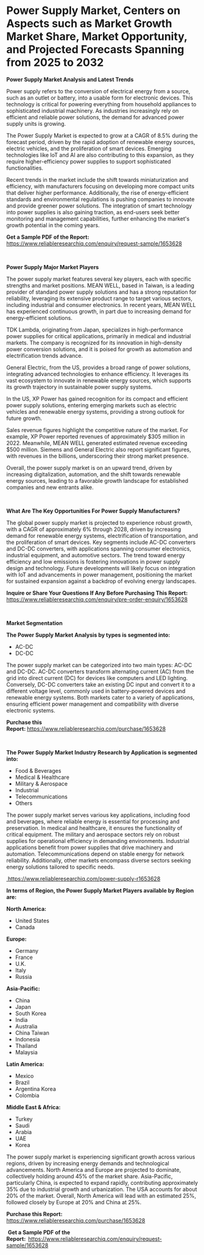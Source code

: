<p><h1>Power Supply Market, Centers on Aspects such as Market Growth Market Share, Market Opportunity, and Projected Forecasts Spanning from 2025 to 2032</h1></p><p><strong>Power Supply Market Analysis and Latest Trends</strong></p>
<p><p>Power supply refers to the conversion of electrical energy from a source, such as an outlet or battery, into a usable form for electronic devices. This technology is critical for powering everything from household appliances to sophisticated industrial machinery. As industries increasingly rely on efficient and reliable power solutions, the demand for advanced power supply units is growing.</p><p>The Power Supply Market is expected to grow at a CAGR of 8.5% during the forecast period, driven by the rapid adoption of renewable energy sources, electric vehicles, and the proliferation of smart devices. Emerging technologies like IoT and AI are also contributing to this expansion, as they require higher-efficiency power supplies to support sophisticated functionalities.</p><p>Recent trends in the market include the shift towards miniaturization and efficiency, with manufacturers focusing on developing more compact units that deliver higher performance. Additionally, the rise of energy-efficient standards and environmental regulations is pushing companies to innovate and provide greener power solutions. The integration of smart technology into power supplies is also gaining traction, as end-users seek better monitoring and management capabilities, further enhancing the market's growth potential in the coming years.</p></p>
<p><strong>Get a Sample PDF of the Report:&nbsp;</strong> <a href="https://www.reliableresearchiq.com/enquiry/request-sample/1653628?utm_campaign=3195&utm_medium=2&utm_source=Github&utm_content=ia&utm_term=16042025&utm_id=power-supply">https://www.reliableresearchiq.com/enquiry/request-sample/1653628</a></p>
<p>&nbsp;</p>
<p><strong>Power Supply Major Market Players</strong></p>
<p><p>The power supply market features several key players, each with specific strengths and market positions. MEAN WELL, based in Taiwan, is a leading provider of standard power supply solutions and has a strong reputation for reliability, leveraging its extensive product range to target various sectors, including industrial and consumer electronics. In recent years, MEAN WELL has experienced continuous growth, in part due to increasing demand for energy-efficient solutions.</p><p>TDK Lambda, originating from Japan, specializes in high-performance power supplies for critical applications, primarily in medical and industrial markets. The company is recognized for its innovation in high-density power conversion solutions, and it is poised for growth as automation and electrification trends advance.</p><p>General Electric, from the US, provides a broad range of power solutions, integrating advanced technologies to enhance efficiency. It leverages its vast ecosystem to innovate in renewable energy sources, which supports its growth trajectory in sustainable power supply systems.</p><p>In the US, XP Power has gained recognition for its compact and efficient power supply solutions, entering emerging markets such as electric vehicles and renewable energy systems, providing a strong outlook for future growth.</p><p>Sales revenue figures highlight the competitive nature of the market. For example, XP Power reported revenues of approximately $305 million in 2022. Meanwhile, MEAN WELL generated estimated revenue exceeding $500 million. Siemens and General Electric also report significant figures, with revenues in the billions, underscoring their strong market presence.</p><p>Overall, the power supply market is on an upward trend, driven by increasing digitalization, automation, and the shift towards renewable energy sources, leading to a favorable growth landscape for established companies and new entrants alike.</p></p>
<p>&nbsp;</p>
<p><strong>What Are The Key Opportunities For Power Supply Manufacturers?</strong></p>
<p><p>The global power supply market is projected to experience robust growth, with a CAGR of approximately 6% through 2028, driven by increasing demand for renewable energy systems, electrification of transportation, and the proliferation of smart devices. Key segments include AC-DC converters and DC-DC converters, with applications spanning consumer electronics, industrial equipment, and automotive sectors. The trend toward energy efficiency and low emissions is fostering innovations in power supply design and technology. Future developments will likely focus on integration with IoT and advancements in power management, positioning the market for sustained expansion against a backdrop of evolving energy landscapes.</p></p>
<p><strong>Inquire or Share Your Questions If Any Before Purchasing This Report:</strong> <a href="https://www.reliableresearchiq.com/enquiry/pre-order-enquiry/1653628?utm_campaign=3195&utm_medium=2&utm_source=Github&utm_content=ia&utm_term=16042025&utm_id=power-supply">https://www.reliableresearchiq.com/enquiry/pre-order-enquiry/1653628</a></p>
<p>&nbsp;</p>
<p><strong>Market Segmentation</strong></p>
<p><strong>The Power Supply Market Analysis by types is segmented into:</strong></p>
<p><ul><li>AC-DC</li><li>DC-DC</li></ul></p>
<p><p>The power supply market can be categorized into two main types: AC-DC and DC-DC. AC-DC converters transform alternating current (AC) from the grid into direct current (DC) for devices like computers and LED lighting. Conversely, DC-DC converters take an existing DC input and convert it to a different voltage level, commonly used in battery-powered devices and renewable energy systems. Both markets cater to a variety of applications, ensuring efficient power management and compatibility with diverse electronic systems.</p></p>
<p><strong>Purchase this Report:&nbsp;</strong><a href="https://www.reliableresearchiq.com/purchase/1653628?utm_campaign=3195&utm_medium=2&utm_source=Github&utm_content=ia&utm_term=16042025&utm_id=power-supply">https://www.reliableresearchiq.com/purchase/1653628</a></p>
<p>&nbsp;</p>
<p><strong>The Power Supply Market Industry Research by Application is segmented into:</strong></p>
<p><ul><li>Food & Beverages</li><li>Medical & Healthcare</li><li>Military & Aerospace</li><li>Industrial</li><li>Telecommunications</li><li>Others</li></ul></p>
<p><p>The power supply market serves various key applications, including food and beverages, where reliable energy is essential for processing and preservation. In medical and healthcare, it ensures the functionality of critical equipment. The military and aerospace sectors rely on robust supplies for operational efficiency in demanding environments. Industrial applications benefit from power supplies that drive machinery and automation. Telecommunications depend on stable energy for network reliability. Additionally, other markets encompass diverse sectors seeking energy solutions tailored to specific needs.</p></p>
<p><a href="https://www.reliableresearchiq.com/power-supply-r1653628?utm_campaign=3195&utm_medium=2&utm_source=Github&utm_content=ia&utm_term=16042025&utm_id=power-supply">&nbsp;https://www.reliableresearchiq.com/power-supply-r1653628</a></p>
<p><strong>In terms of Region, the Power Supply Market Players available by Region are:</strong></p>
<p>
    <p> <strong> North America: </strong>
        <ul>
            <li>United States</li>
            <li>Canada</li>
        </ul>
        </p> 
    <p> <strong> Europe: </strong>
        <ul>
            <li>Germany</li>
            <li>France</li>
            <li>U.K.</li>
            <li>Italy</li>
            <li>Russia</li>
        </ul>
        </p> 
    <p> <strong> Asia-Pacific: </strong>
        <ul>
            <li>China</li>
            <li>Japan</li>
            <li>South Korea</li>
            <li>India</li>
            <li>Australia</li>
            <li>China Taiwan</li>
            <li>Indonesia</li>
            <li>Thailand</li>
            <li>Malaysia</li>
        </ul>
        </p> 
    <p> <strong> Latin America: </strong>
        <ul>
            <li>Mexico</li>
            <li>Brazil</li>
            <li>Argentina Korea</li>
            <li>Colombia</li>
        </ul>
        </p> 
    <p> <strong> Middle East & Africa: </strong>
        <ul>
            <li>Turkey</li>
            <li>Saudi</li>
            <li>Arabia</li>
            <li>UAE</li>
            <li>Korea</li>
        </ul>
    </p>
    </p>
<p><p>The power supply market is experiencing significant growth across various regions, driven by increasing energy demands and technological advancements. North America and Europe are projected to dominate, collectively holding around 45% of the market share. Asia-Pacific, particularly China, is expected to expand rapidly, contributing approximately 35% due to industrial growth and urbanization. The USA accounts for about 20% of the market. Overall, North America will lead with an estimated 25%, followed closely by Europe at 20% and China at 25%.</p></p>
<p><strong>Purchase this Report: </strong><a href="https://www.reliableresearchiq.com/purchase/1653628?utm_campaign=3195&utm_medium=2&utm_source=Github&utm_content=ia&utm_term=16042025&utm_id=power-supply">https://www.reliableresearchiq.com/purchase/1653628</a></p>
<p>&nbsp;<strong>Get a Sample PDF of the Report:&nbsp;&nbsp;</strong><a href="https://www.reliableresearchiq.com/enquiry/request-sample/1653628?utm_campaign=3195&utm_medium=2&utm_source=Github&utm_content=ia&utm_term=16042025&utm_id=power-supply">https://www.reliableresearchiq.com/enquiry/request-sample/1653628</a></p>
<p><strong></strong></p>
<p><p></p><p></p><p></p></p>